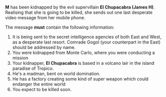 **M** has been kidnapped by the evil supervillain **El Chupacabra (James H)**. Realising that she is going to be killed, 
she sends out one last desperate video message from her mobile phone.

The message **must** contain the following information:

1. It is being sent to the secret intelligence agencies of both East and West, as a desperate last resort. Comrade Gogol 
(your counterpart in the East) should be addressed by name.
2. You were kidnapped from Monte Carlo, where you were conducting a mission
3. Your kidnapper, **El Chupacabra** is based in a volcano lair in the island paradise of Tropico. 
4. He's a madman, bent on world domination.
5. He has a factory creating some kind of super weapon which could endanger the entire world
6. You expect to be killed soon.



